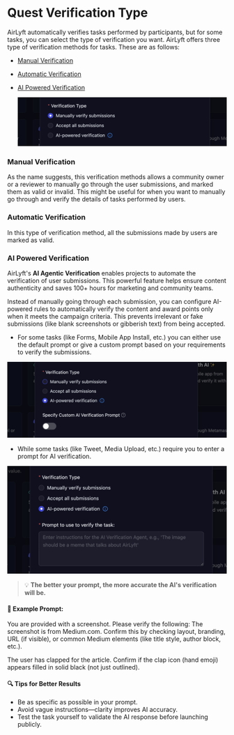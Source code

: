 # Quest Verification Type

AirLyft automatically verifies tasks performed by participants, but for some tasks, you can select the type of verification you want. AirLyft offers three type of verification methods for tasks. These are as follows:

- [Manual Verification](#manual-verification)
- [Automatic Verification](#automatic-verification)
- [AI Powered Verification](#ai-powered-verification)

  ![Verification Methods](../images/VerificationTypes.png)

### Manual Verification

As the name suggests, this verification methods allows a community owner or a reviewer to manually go through the user submissions, and marked them as valid or invalid. This might be useful for when you want to manually go through and verify the details of tasks performed by users.

### Automatic Verification

In this type of verification method, all the submissions made by users are marked as valid.

### AI Powered Verification

AirLyft's **AI Agentic Verification** enables projects to automate the verification of user submissions. This powerful feature helps ensure content authenticity and saves 100+ hours for marketing and community teams.

Instead of manually going through each submission, you can configure AI-powered rules to automatically verify the content and award points only when it meets the campaign criteria. This prevents irrelevant or fake submissions (like blank screenshots or gibberish text) from being accepted.

- For some tasks (like Forms, Mobile App Install, etc.) you can either use the default prompt or give a custom prompt based on your requirements to verify the submissions.

![AI Verification Prompt Optional](../images/VerificationAIOptional.png)

- While some tasks (like Tweet, Media Upload, etc.) require you to enter a prompt for AI verification.

![AI Verification Prompt Required](../images/VerificationAIRequired.png)

> 💡 **The better your prompt, the more accurate the AI's verification will be.**

#### 📘 Example Prompt:

You are provided with a screenshot. Please verify the following:
The screenshot is from Medium.com. Confirm this by checking layout, branding, URL (if visible), or common Medium elements (like title style, author block, etc.).

The user has clapped for the article. Confirm if the clap icon (hand emoji) appears filled in solid black (not just outlined).

#### 🔍 Tips for Better Results

- Be as specific as possible in your prompt.
- Avoid vague instructions—clarity improves AI accuracy.
- Test the task yourself to validate the AI response before launching publicly.